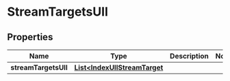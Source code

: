 
# StreamTargetsUll

## Properties
Name | Type | Description | Notes
------------ | ------------- | ------------- | -------------
**streamTargetsUll** | [**List&lt;IndexUllStreamTarget**](IndexUllStreamTarget.md) |  | 



